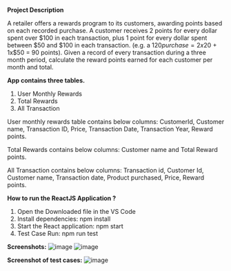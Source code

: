 **Project Description**

A retailer offers a rewards program to its customers, awarding points based on each recorded purchase.
A customer receives 2 points for every dollar spent over $100 in each transaction, plus 1 point for every dollar spent between $50 and $100 in each transaction.
(e.g. a $120 purchase = 2x$20 + 1x$50 = 90 points).
Given a record of every transaction during a three month period, calculate the reward points earned for each customer per month and total.

**App contains three tables.**

1. User Monthly Rewards
2. Total Rewards
3. All Transaction

User monthly rewards table contains below columns:
CustomerId, Customer name, Transaction ID, Price, Transaction Date, Transaction Year, Reward points.

Total Rewards contains below columns:
Customer name and Total Reward points.

All Transaction contains below columns:
Transaction id, Customer Id, Customer name, Transaction date, Product purchased, Price, Reward points.

**How to run the ReactJS Application ?**

1. Open the Downloaded file in the VS Code
2. Install dependencies: npm install
3. Start the React application: npm start
4. Test Case Run: npm run test

**Screenshots:**
![image](https://github.com/user-attachments/assets/1f0ced95-9be8-40f2-8bac-ff64f52a7f3a)
![image](https://github.com/user-attachments/assets/d5d7283c-93a0-4f0b-a037-bda12abd47f9)

**Screenshot of test cases:**
![image](https://github.com/user-attachments/assets/39520068-055e-4989-8141-edad4ad40410)

